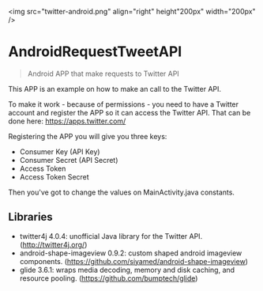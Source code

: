 <img src="twitter-android.png" align="right" height"200px" width="200px" />
# AndroidRequestTweetAPI
>Android APP that make requests to Twitter API

This APP is an example on how to make an call to the Twitter API. 

To make it work - because of permissions - you need to have a Twitter account and register the APP so it can access the Twitter API. That can be done here: https://apps.twitter.com/

Registering the APP you will give you three keys: 

- Consumer Key (API Key)
- Consumer Secret (API Secret)
- Access Token
- Access Token Secret

Then you've got to change the values on MainActivity.java constants.

## Libraries 
- twitter4j 4.0.4: unofficial Java library for the Twitter API. (http://twitter4j.org/)
- android-shape-imageview 0.9.2: custom shaped android imageview components. (https://github.com/siyamed/android-shape-imageview)
- glide 3.6.1: wraps media decoding, memory and disk caching, and resource pooling. (https://github.com/bumptech/glide)
